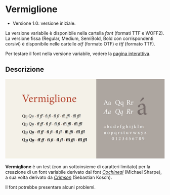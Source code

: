 # Vermiglione
- Versione 1.0: versione iniziale.

La versione variabile è disponibile nella cartella *font* (formati TTF e WOFF2). La versione fissa (Regular, Medium, SemiBold, Bold con corrispondenti corsivi) è disponibile nelle cartelle *otf* (formato OTF) e *ttf* (formato TTF).

Per testare il font nella versione variabile, vedere la [pagina interattiva](https://m-casanova.github.io/Vermiglione/).

## Descrizione
![image](vermiglione.jpg)

**Vermiglione** è un test (con un sottoinsieme di caratteri limitato) per la creazione  di un font variabile derivato dal font [*Cochineal*](https://ctan.org/pkg/cochineal) (Michael Sharpe),
a sua volta derivato da [*Crimson*](https://github.com/skosch/Crimson) (Sebastian Kosch).

Il font potrebbe presentare alcuni problemi.

